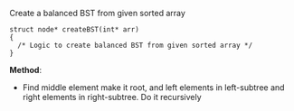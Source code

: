 Create a balanced BST from given sorted array

```
struct node* createBST(int* arr)
{
  /* Logic to create balanced BST from given sorted array */
}
```


**Method**:
- Find middle element make it root, and left elements in left-subtree and right elements in right-subtree. Do it recursively
